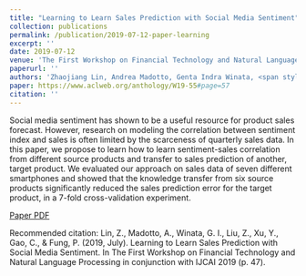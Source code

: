 ```yaml
---
title: "Learning to Learn Sales Prediction with Social Media Sentiment"
collection: publications
permalink: /publication/2019-07-12-paper-learning
excerpt: ''
date: 2019-07-12
venue: 'The First Workshop on Financial Technology and Natural Language Processing in conjunction with IJCAI'
paperurl: ''
authors: 'Zhaojiang Lin, Andrea Madotto, Genta Indra Winata, <span style="color: #0779e4"><b>Zihan Liu</b></span>, Yan Xu, Cong Gao, Pascale Fung'
paper: https://www.aclweb.org/anthology/W19-55#page=57
citation: ''
---
```

Social media sentiment has shown to be a useful resource for product sales forecast. However, research on modeling the correlation between sentiment index and sales is often limited by the scarceness of quarterly sales data. In this paper, we propose to learn how to learn sentiment-sales correlation from different source products and transfer to sales prediction of another, target product. We evaluated our approach on sales data of seven different smartphones and showed that the knowledge transfer from six source products significantly reduced the sales prediction error for the target product, in a 7-fold cross-validation experiment.

[Paper PDF](https://www.aclweb.org/anthology/W19-55#page=57)

Recommended citation: Lin, Z., Madotto, A., Winata, G. I., Liu, Z., Xu, Y., Gao, C., & Fung, P. (2019, July). Learning to Learn Sales Prediction with Social Media Sentiment. In The First Workshop on Financial Technology and Natural Language Processing in conjunction with IJCAI 2019 (p. 47).